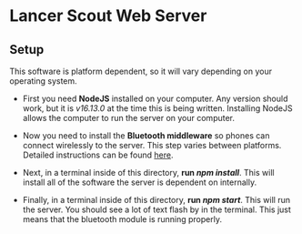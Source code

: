 # **Lancer Scout Web Server**

## **Setup**

This software is platform dependent, so it will vary depending on your operating system.

 * First you need **NodeJS** installed on your computer. Any version should work, but it is *v16.13.0* at the time this is being written. Installing NodeJS allows the computer to run the server on your computer.

 * Now you need to install the **Bluetooth middleware** so phones can connect wirelessly to the server. This step varies between platforms. Detailed instructions can be found [here](https://www.npmjs.com/package/@abandonware/bleno#Prerequisites).

 * Next, in a terminal inside of this directory, **run *npm install***. This will install all of the software the server is dependent on internally.

 * Finally, in a terminal inside of this directory, **run *npm start***. This will run the server. You should see a lot of text flash by in the terminal. This just means that the bluetooth module is running properly.